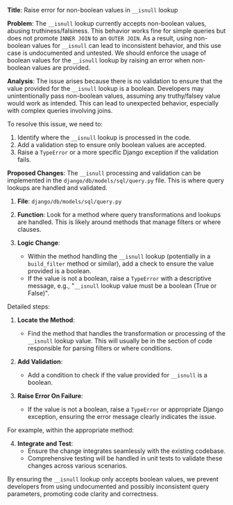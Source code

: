 **Title**: Raise error for non-boolean values in `__isnull` lookup

**Problem**:
The `__isnull` lookup currently accepts non-boolean values, abusing truthiness/falsiness. This behavior works fine for simple queries but does not promote `INNER JOIN` to an `OUTER JOIN`. As a result, using non-boolean values for `__isnull` can lead to inconsistent behavior, and this use case is undocumented and untested. We should enforce the usage of boolean values for the `__isnull` lookup by raising an error when non-boolean values are provided.

**Analysis**:
The issue arises because there is no validation to ensure that the value provided for the `__isnull` lookup is a boolean. Developers may unintentionally pass non-boolean values, assuming any truthy/falsey value would work as intended. This can lead to unexpected behavior, especially with complex queries involving joins.

To resolve this issue, we need to:
1. Identify where the `__isnull` lookup is processed in the code.
2. Add a validation step to ensure only boolean values are accepted.
3. Raise a `TypeError` or a more specific Django exception if the validation fails.

**Proposed Changes**:
The `__isnull` processing and validation can be implemented in the `django/db/models/sql/query.py` file. This is where query lookups are handled and validated.

1. **File**: `django/db/models/sql/query.py`

2. **Function**: Look for a method where query transformations and lookups are handled. This is likely around methods that manage filters or where clauses.

3. **Logic Change**:
   - Within the method handling the `__isnull` lookup (potentially in a `build_filter` method or similar), add a check to ensure the value provided is a boolean.
   - If the value is not a boolean, raise a `TypeError` with a descriptive message, e.g., "`__isnull` lookup value must be a boolean (True or False)".

Detailed steps:

1. **Locate the Method**:
   - Find the method that handles the transformation or processing of the `__isnull` lookup value. This will usually be in the section of code responsible for parsing filters or where conditions.

2. **Add Validation**:
   - Add a condition to check if the value provided for `__isnull` is a boolean.

3. **Raise Error On Failure**:
   - If the value is not a boolean, raise a `TypeError` or appropriate Django exception, ensuring the error message clearly indicates the issue.

For example, within the appropriate method:



4. **Integrate and Test**:
   - Ensure the change integrates seamlessly with the existing codebase.
   - Comprehensive testing will be handled in unit tests to validate these changes across various scenarios.

By ensuring the `__isnull` lookup only accepts boolean values, we prevent developers from using undocumented and possibly inconsistent query parameters, promoting code clarity and correctness.